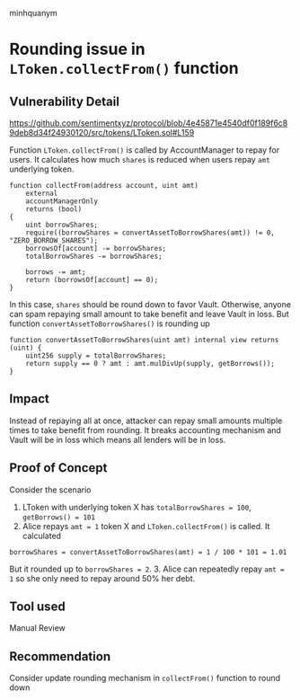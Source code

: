 minhquanym
# Rounding issue in `LToken.collectFrom()` function

## Vulnerability Detail

https://github.com/sentimentxyz/protocol/blob/4e45871e4540df0f189f6c89deb8d34f24930120/src/tokens/LToken.sol#L159

Function `LToken.collectFrom()` is called by AccountManager to repay for users. It calculates how much `shares` is reduced when users repay `amt` underlying token. 
```solidity
function collectFrom(address account, uint amt)
    external
    accountManagerOnly
    returns (bool)
{
    uint borrowShares;
    require((borrowShares = convertAssetToBorrowShares(amt)) != 0, "ZERO_BORROW_SHARES");
    borrowsOf[account] -= borrowShares;
    totalBorrowShares -= borrowShares;

    borrows -= amt;
    return (borrowsOf[account] == 0);
}
```
In this case, `shares` should be round down to favor Vault. Otherwise, anyone can spam repaying small amount to take benefit and leave Vault in loss. But function `convertAssetToBorrowShares()` is rounding up
```solidity
function convertAssetToBorrowShares(uint amt) internal view returns (uint) {
    uint256 supply = totalBorrowShares;
    return supply == 0 ? amt : amt.mulDivUp(supply, getBorrows());
}
```

## Impact

Instead of repaying all at once, attacker can repay small amounts multiple times to take benefit from rounding. It breaks accounting mechanism and Vault will be in loss which means all lenders will be in loss.

## Proof of Concept

Consider the scenario
1. LToken with underlying token X has `totalBorrowShares = 100`, `getBorrows() = 101`
2. Alice repays `amt = 1` token X and `LToken.collectFrom()` is called. It calculated 
```
borrowShares = convertAssetToBorrowShares(amt) = 1 / 100 * 101 = 1.01
```
But it rounded up to `borrowShares = 2`.
3. Alice can repeatedly repay `amt = 1` so she only need to repay around 50% her debt.

## Tool used

Manual Review

## Recommendation

Consider update rounding mechanism in `collectFrom()` function to round down

